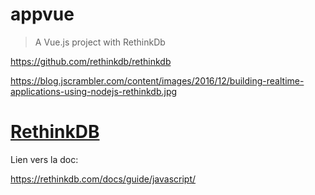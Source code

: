 # appvue

> A Vue.js project with RethinkDb

https://github.com/rethinkdb/rethinkdb

https://blog.jscrambler.com/content/images/2016/12/building-realtime-applications-using-nodejs-rethinkdb.jpg

[RethinkDB](https://www.rethinkdb.com)
======================================


Lien vers la doc:

https://rethinkdb.com/docs/guide/javascript/


